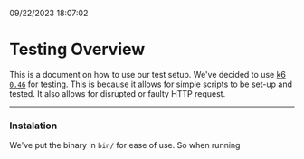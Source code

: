 09/22/2023 18:07:02
# Testing Overview

This is a document on how to use our test setup. We've decided to use [k6](https://k6.io/) [`0.46`](https://github.com/grafana/k6/releases/tag/v0.46.0)  for testing. This is because it allows for simple scripts to be set-up and tested. It also allows for disrupted or faulty HTTP request.

---
### Instalation 
We've put the binary in `bin/` for ease of use. So when running 

